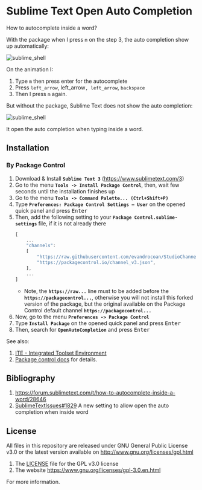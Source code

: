 
# Sublime Text Open Auto Completion

How to autocomplete inside a word?

With the package when I press `m` on the step 3, the auto completion show up automatically:

![sublime_shell](https://user-images.githubusercontent.com/5332158/28495366-c78c1578-6f20-11e7-8bbb-dd5ade8348b0.gif)

On the animation I:

1. Type `m` then press enter for the autocomplete
1. Press `left_arrow`, left_arrow`, left_arrow`, `backspace`
1. Then I press `m` again.

But without the package, Sublime Text does not show the auto completion:

![sublime_shell](https://user-images.githubusercontent.com/5332158/28495372-e5489c58-6f20-11e7-8a60-ae99d5472d8f.gif)

It open the auto completion when typing inside a word.


## Installation

### By Package Control

1. Download & Install **`Sublime Text 3`** (https://www.sublimetext.com/3)
1. Go to the menu **`Tools -> Install Package Control`**, then,
   wait few seconds until the installation finishes up
1. Go to the menu **`Tools -> Command Palette...
   (Ctrl+Shift+P)`**
1. Type **`Preferences:
   Package Control Settings – User`** on the opened quick panel and press <kbd>Enter</kbd>
1. Then,
   add the following setting to your **`Package Control.sublime-settings`** file, if it is not already there
   ```js
   [
       ...
       "channels":
       [
           "https://raw.githubusercontent.com/evandrocoan/StudioChannel/master/channel.json",
           "https://packagecontrol.io/channel_v3.json",
       ],
       ...
   ]
   ```
   * Note,
     the **`https://raw...`** line must to be added before the **`https://packagecontrol...`**,
     otherwise you will not install this forked version of the package,
     but the original available on the Package Control default channel **`https://packagecontrol...`**
1. Now,
   go to the menu **`Preferences -> Package Control`**
1. Type **`Install Package`** on the opened quick panel and press <kbd>Enter</kbd>
1. Then,
search for **`OpenAutoCompletion`** and press <kbd>Enter</kbd>

See also:
1. [ITE - Integrated Toolset Environment](https://github.com/evandrocoan/ITE)
1. [Package control docs](https://packagecontrol.io/docs/usage) for details.


## Bibliography

1. https://forum.sublimetext.com/t/how-to-autocomplete-inside-a-word/28646
1. [SublimeTextIssues#1829](https://github.com/SublimeTextIssues/Core/issues/1829) A new setting to allow open the auto completion when inside word


## License

All files in this repository are released under GNU General Public License v3.0
or the latest version available on http://www.gnu.org/licenses/gpl.html

1. The [LICENSE](LICENSE) file for the GPL v3.0 license
1. The website https://www.gnu.org/licenses/gpl-3.0.en.html

For more information.


